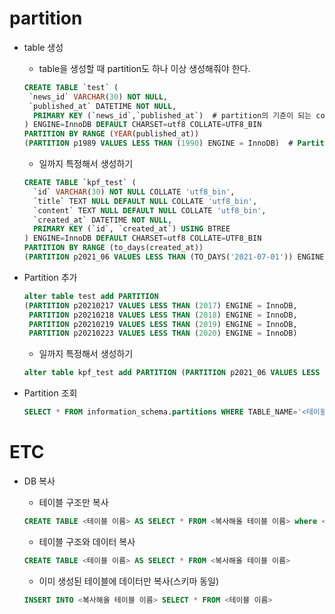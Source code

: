 # partition

- table 생성

  - table을 생성할 때 partition도 하나 이상 생성해줘야 한다.

  ```sql
  CREATE TABLE `test` (
   `news_id` VARCHAR(30) NOT NULL,
   `published_at` DATETIME NOT NULL,
    PRIMARY KEY (`news_id`,`published_at`)  # partition의 기준이 되는 column은 반드시 PK여야 한다.
  ) ENGINE=InnoDB DEFAULT CHARSET=utf8 COLLATE=UTF8_BIN  
  PARTITION BY RANGE (YEAR(published_at))
  (PARTITION p1989 VALUES LESS THAN (1990) ENGINE = InnoDB)  # Partition 생성
  ```
  
  - 일까지 특정해서 생성하기
  
  ```sql
  CREATE TABLE `kpf_test` (
  	`id` VARCHAR(30) NOT NULL COLLATE 'utf8_bin',
  	`title` TEXT NULL DEFAULT NULL COLLATE 'utf8_bin',
  	`content` TEXT NULL DEFAULT NULL COLLATE 'utf8_bin',
  	`created_at` DATETIME NOT NULL,
  	PRIMARY KEY (`id`, `created_at`) USING BTREE
  ) ENGINE=InnoDB DEFAULT CHARSET=utf8 COLLATE=UTF8_BIN
  PARTITION BY RANGE (to_days(created_at))
  (PARTITION p2021_06 VALUES LESS THAN (TO_DAYS('2021-07-01')) ENGINE = InnoDB)
  ```



- Partition 추가

  ```sql
  alter table test add PARTITION
  (PARTITION p20210217 VALUES LESS THAN (2017) ENGINE = InnoDB,
   PARTITION p20210218 VALUES LESS THAN (2018) ENGINE = InnoDB, 
   PARTITION p20210219 VALUES LESS THAN (2019) ENGINE = InnoDB, 
   PARTITION p20210223 VALUES LESS THAN (2020) ENGINE = InnoDB)
  ```

  - 일까지 특정해서 생성하기

  ```sql
  alter table kpf_test add PARTITION (PARTITION p2021_06 VALUES LESS THAN (TO_DAYS('2021-07-01')) ENGINE = InnoDB)
  ```

  



- Partition 조회

  ```sql
  SELECT * FROM information_schema.partitions WHERE TABLE_NAME='<테이블명>'
  ```

  




# ETC

- DB 복사

  - 테이블 구조만 복사

  ```sql
  CREATE TABLE <테이블 이름> AS SELECT * FROM <복사해올 테이블 이름> where <False 조건  e.g.1=2>
  ```

  - 테이블 구조와 데이터 복사

  ```sql
  CREATE TABLE <테이블 이름> AS SELECT * FROM <복사해올 테이블 이름>
  ```

  - 이미 생성된 테이블에 데이터만 복사(스키마 동일)

  ```sql
  INSERT INTO <복사해올 테이블 이름> SELECT * FROM <테이블 이름>
  ```

  

  